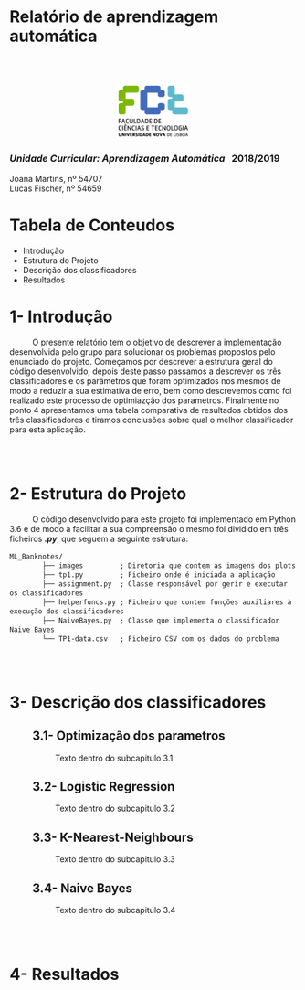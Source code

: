# **Relatório de aprendizagem automática**

<br /><br />

<!-- Secalhar ajustar o tamanho desta image -->
<p align="center">
    <img width="25%" src="./report_images/fct01.jpg">
</p>

### _Unidade Curricular: Aprendizagem Automática_ &nbsp;&nbsp;2018/2019

<div sytle ="position:absolute; bottom:0; left:0;">
Joana Martins, nº 54707 <br/>
Lucas Fischer, nº 54659
</div>

<div style="page-break-after: always;"></div>

<h1>Tabela de Conteudos</h1>

* Introdução
* Estrutura do Projeto
* Descrição dos classificadores
* Resultados

<div style="page-break-after: always;"></div>

<h1>1- Introdução</h1>

<span style="margin-left: 40px">
    O presente relatório tem o objetivo de descrever a implementação desenvolvida pelo grupo para solucionar os problemas propostos pelo enunciado do projeto. Começamos por descrever a estrutura geral do código desenvolvido, depois deste passo passamos a descrever os três classificadores e os parâmetros que foram optimizados nos mesmos de modo a reduzir a sua estimativa de erro, bem como descrevemos como foi realizado este processo de optimiazção dos parametros. Finalmente no ponto 4 apresentamos uma tabela comparativa de resultados obtidos dos três classificadores e tiramos conclusões sobre qual o melhor classificador para esta aplicação.
</span>

<br /><br />

<h1>2- Estrutura do Projeto</h1>

<span style="margin-left: 40px">
    O código desenvolvido para este projeto foi implementado em Python 3.6 e de modo a facilitar a sua compreensão o mesmo foi dividido em três ficheiros <b><i>.py</i></b>, que seguem a seguinte estrutura:
<span>


```
ML_Banknotes/
        ├── images         ; Diretoria que contem as imagens dos plots
        ├── tp1.py         ; Ficheiro onde é iniciada a aplicação
        ├── assignment.py  ; Classe responsável por gerir e executar os classificadores
        ├── helperfuncs.py ; Ficheiro que contem funções auxiliares à execução dos classificadores
        ├── NaiveBayes.py  ; Classe que implementa o classificador Naive Bayes
        └── TP1-data.csv   ; Ficheiro CSV com os dados do problema
```

<br /><br />

<h1>3- Descrição dos classificadores</h1>

<!-- 40px = 1 tab -->
<h2>
    <span style="margin-left: 40px">
        <b>3.1- Optimização dos parametros</b>
    </span>
</h2>



<span style="margin-left: 80px">
        Texto dentro do subcapitulo 3.1
</span>



<h2>
    <span style="margin-left: 40px">
        <b>3.2- Logistic Regression</b>
    </span>
</h2>



<span style="margin-left: 80px">
        Texto dentro do subcapitulo 3.2
</span>



<h2>
    <span style="margin-left: 40px">
        <b>3.3- K-Nearest-Neighbours</b>
    </span>
</h2>


<span style="margin-left: 80px">
        Texto dentro do subcapitulo 3.3
</span>

<h2>
    <span style="margin-left: 40px">
        <b>3.4- Naive Bayes</b>
    </span>
</h2>

<span style="margin-left: 80px">
        Texto dentro do subcapitulo 3.4
</span>

<br /><br />

<h1>4- Resultados</h1>